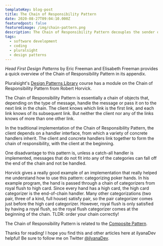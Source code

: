 ```yaml
---
templateKey: blog-post
title: The Chain of Responsibility Pattern
date: 2020-08-27T09:04:10.000Z
featuredpost: false
featuredimage: /img/chain-pattern.png
description: The Chain of Responsibility Pattern decouples the sender of a message from the handler of that message, and it allows multiple objects the chance to handle the message.
tags:
  - software development
  - coding
  - pluralsight
  - design patterns
---
```


*Head First Design Patterns* by Eric Freeman and Elisabeth Freeman provides a quick overview of the Chain of Responsibility Pattern in its appendix.

Pluralsight's [Design Patterns Library](https://app.pluralsight.com/library/courses/patterns-library/table-of-contents) course has a module on the Chain of Responsibility Pattern from Robert Horvick.

The Chain of Responsibility Pattern is essentially a chain of objects that, depending on the type of message, handle the message or pass it on to the next link in the chain. The client knows which link is the first link, and each link knows of its subsequent link. But neither the client nor any of the links knows of more than one other link.

In the traditional implementation of the Chain of Responsibility Pattern, the client depends on a handler interface, from which a variety of concrete handlers inherit. The client and concrete handlers link together to form the chain of responsibility, with the client at the beginning.

One disadvantage to this pattern is, unless a catch-all handler is implemented, messages that do not fit into any of the categories can fall off the end of the chain and not be handled.

Horvick gives a really good example of an implementation that really helped me understand how to use this pattern: categorizing poker hands. In his example program, the hand is passed through a chain of categorizers from royal flush to high card. Since every hand has a high card, the high card categorizer is the end-of-chain handler. Many other categorizations (two pair, three of a kind, full house) satisfy pair, so the pair categorizer comes just before the high card categorizer. However, royal flush is only satisfied by having a royal flush, so the royal flush categorizer comes at the beginning of the chain. TLDR: order your chain correctly!

The Chain of Responsibility Pattern is related to the [Composite Pattern](https://ilyana.dev/blog/2020-08-25-composite-pattern/).

Thanks for reading! I hope you find this and other articles here at ilyanaDev helpful! Be sure to follow me on Twitter [@ilyanaDev](https://twitter.com/ilyanaDev).
